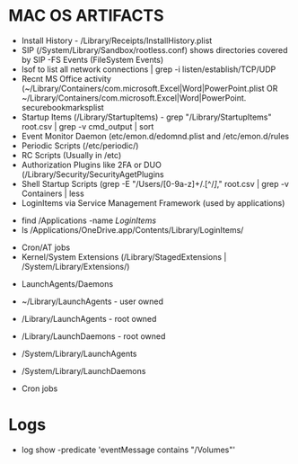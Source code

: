# MAC OS ARTIFACTS
- Install History - /Library/Receipts/InstallHistory.plist
- SIP (/System/Library/Sandbox/rootless.conf) shows directories covered by SIP
-FS Events (FileSystem Events)
 - lsof to list all network connections | grep -i listen/establish/TCP/UDP
 - Recnt MS Office activity (~/Library/Containers/com.microsoft.Excel|Word|PowerPoint.plist OR
     ~/Library/Containers/com.microsoft.Excel|Word|PowerPoint. securebookmarksplist
 - Startup Items (/Library/StartupItems) - grep "/Library/StartupItems" root.csv | grep -v cmd_output | sort
 - Event Monitor Daemon (etc/emon.d/edomnd.plist and /etc/emon.d/rules
 - Periodic Scripts (/etc/periodic/)
 - RC Scripts (Usually in /etc)
 - Authorization Plugins like 2FA or DUO (/Library/Security/SecurityAgetPlugins
 - Shell Startup Scripts (grep -E "/Users/[0-9a-z]+/\.[^/*]*," root.csv | grep -v Containers | less
 - LoginItems via Service Management Framework (used by applications)
  * find /Applications -name *LoginItems*
  * ls /Applications/OneDrive.app/Contents/Library/LoginItems/
 - Cron/AT jobs
 - Kernel/System Extensions (/Library/StagedExtensions | /System/Library/Extensions/)
 
 * LaunchAgents/Daemons  
 - ~/Library/LaunchAgents - user owned
 - /Library/LaunchAgents - root owned
 - /Library/LaunchDaemons - root owned
 - /System/Library/LaunchAgents
 - /System/Library/LaunchDaemons
 
 - Cron jobs


# Logs
 - log show -predicate 'eventMessage contains "/Volumes"'
